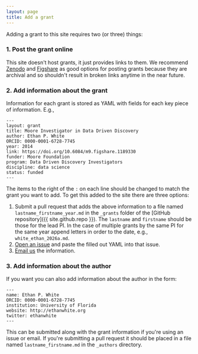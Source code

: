 ```yaml
---
layout: page
title: Add a grant
---
```


Adding a grant to this site requires two (or three) things:

### 1. Post the grant online

This site doesn't host grants, it just provides links to them. We
recommend [Zenodo](https://zenodo.org/) and [Figshare](https://figshare.com/) as
good options for posting grants because they are archival and so shouldn't
result in broken links anytime in the near future.

### 2. Add information about the grant

Information for each grant is stored as YAML with fields for each key
piece of information. E.g.,

```
---
layout: grant
title: Moore Investigator in Data Driven Discovery
author: Ethan P. White
ORCID: 0000-0001-6728-7745
year: 2014
link: https://doi.org/10.6084/m9.figshare.1189330
funder: Moore Foundation
program: Data Driven Discovery Investigators
discipline: data science
status: funded
---
```

The items to the right of the `:` on each line should be changed to match the
grant you want to add. To get this added to the site there are three options:

1. Submit a pull request that adds the above information to a file named
   `lastname_firstname_year.md` in the `_grants` folder of
   the [GitHub repository]({{ site.github.repo }}). The `lastname` and
   `firstname` should be those for the lead PI. In the case of multiple grants
   by the same PI for the same year append letters in order to the date, e.g.,
   `white_ethan_2026a.md`.
2. [Open an issue](https://github.com/weecology/ogrants/issues/new) and paste
   the filled out YAML into that issue.
3. [Email us](mailto:ogrants@weecology.org) the information.

### 3. Add information about the author

If you want you can also add information about the author in the form:

```
---
name: Ethan P. White
ORCID: 0000-0001-6728-7745
institution: University of Florida
website: http://ethanwhite.org
twitter: ethanwhite
---
```

This can be submitted along with the grant information if you're using an issue
or email. If you're submitting a pull request it should be placed in a file
named `lastname_firstname.md` in the `_authors` directory.
